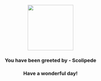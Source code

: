 <p align="center">
    <img src="https://raw.githubusercontent.com/PokeAPI/sprites/master/sprites/pokemon/545.png" width="150" height="150">
</p>
<h3 align="center">You have been greeted by - <b>Scolipede</b></h3>
<h3 align="center">Have a wonderful day!</h3>
